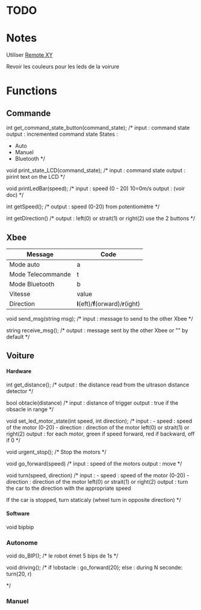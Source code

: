 # TODO

# Notes

Utiliser [Remote XY](https://remotexy.com)

Revoir les couleurs pour les leds de la voirure

# Functions

## Commande

int get_command_state_button(command_state);
/*
input : command state
output : incremented command state
States :
- Auto
- Manuel
- Bluetooth
*/

void print_state_LCD(command_state);
/*
input : command state
output : pirint text on the LCD
*/

void printLedBar(speed);
/*
input : speed (0 - 20) 10=0m/s
output : (voir doc)
*/

int getSpeed();
/*
output : speed (0-20)
from potentiomètre
*/

int getDirection()
/*
output : left(0) or strait(1) or right(2)
use the 2 buttons
*/



## Xbee

| Message | Code |
| --- | --- |
| Mode auto | a |
| Mode Telecommande | t |
| Mode Bluetooth | b |
| Vitesse | value |
| Direction | **l**(eft)/**f**(orward)/**r**(ight) |

void send_msg(string msg);
/*
input : message to send to the other Xbee
*/

string receive_msg();
/*
output : message sent by the other Xbee or "" by default
*/

## Voiture

#### Hardware

int get_distance();
/*
output : the distance read from the ultrason distance detector
*/

bool obtacle(distance)
/*
input : distance of trigger
output : true if the obsacle in range
*/

void set_led_motor_state(int speed, int direction);
/*
input : 
    - speed : speed of the motor (0-20)
    - direction : direction of the motor left(0) or strait(1) or right(2)
output : for each motor, green if speed forward, red if backward, off if 0
*/

void urgent_stop();
/*
Stop the motors
*/

void go_forward(speed)
/*
input : speed of the motors
output : move
*/

void turn(speed, direction)
/*
input : 
    - speed : speed of the motor (0-20)
    - direction : direction of the motor left(0) or strait(1) or right(2)
output : turn the car to the direction with the appropriate speed

If the car is stopped, turn staticaly (wheel turn in opposite direction) 
*/

#### Software

void bipbip

### Autonome

void do_BIP();
/*
 le robot émet 5 bips de 1s
*/

void driving();
/*
if !obstacle :
go_forward(20);
else :
during N seconde:
turn(20, r)


*/

### Manuel

